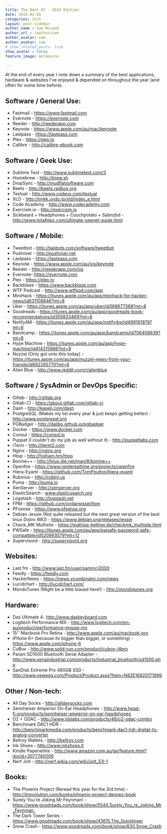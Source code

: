 ```yaml
---
title: The Best Of - 2014 Edition
date: 2015-01-01
categories: tech
layout: post-sidebar
author_name : Sam McLeod
author_url : /author/sam
author_avatar: sam
author_avatar: sam
# show_related_posts: true
show_avatar : false
feature_image: melbourne

---
```


At the end of every year I note down a summary of the best applications, hardware & websites I've enjoyed & depended on throughout the year (and often for some time before).

## Software / General Use:

* Fastmail - https://www.fastmail.com
* Evernote - https://evernote.com
* Reeder - http://reederapp.com
* Keynote - https://www.apple.com/au/mac/keynote
* Lastpass - https://lastpass.com
* Plex - https://plex.tv
* Calibre - http://calibre-ebook.com
<!--more-->

## Software / Geek Use:

* Sublime Text - http://www.sublimetext.com/3
* Homebrew - http://brew.sh
* DropSync - http://mudflatsoftware.com
* Beets - http://beets.radbox.org
* Textual - http://www.codeux.com/textual
* XLD - http://tmkk.undo.jp/xld/index_e.html
* Code Academy - http://www.codecademy.com
* Exercism.io - http://exercism.io
* Sickbeard + Headphones + Couchpotato + Sabnzbd - http://www.totalhtpc.com/ultimate-usenet-guide.html

## Software / Mobile:

* Tweetbot - http://tapbots.com/software/tweetbot
* Pushover - http://pushover.net
* Lastpass - https://lastpass.com
* Keynote - https://www.apple.com/au/ios/keynote
* Reeder - http://reederapp.com/ios
* Evernote- https://evernote.com
* Plex - https://plex.tv
* Backblaze - https://www.backblaze.com
* WTF Podcast - http://www.wtfpod.com/app
* MiniHack - https://itunes.apple.com/au/app/minihack-for-hacker-news/id631108846?mt=8
* Uber - https://itunes.apple.com/au/app/uber/id368677368?mt=8
* Goodreads - https://itunes.apple.com/au/app/goodreads-book-recommendations/id355833469?mt=8
* Notify4M - https://itunes.apple.com/au/app/notify4m/id499161979?mt=8
* Bandcamp - https://itunes.apple.com/au/app/bandcamp/id706408639?mt=8
* Hype Machine - https://itunes.apple.com/au/app/hype-machine/id414315986?mt=8
* Nuzzel (Only got onto this today) - https://itunes.apple.com/au/app/nuzzel-news-from-your-friends/id692285770?mt=8
* Alien Blue - http://www.reddit.com/r/alienblue

## Software / SysAdmin or DevOps Specific:

* Gitlab - http://gitlab.org
* Gitlab-CI - https://about.gitlab.com/gitlab-ci
* Dash - http://kapeli.com/dash
* PostgreSQL (Makes my list every year & just keeps getting better) - http://www.postgresql.org
* PGBadger - http://dalibo.github.io/pgbadger
* Docker - https://www.docker.com
* Consul - https://consul.io
* Puppet (I couldn't do my job as well without it) - http://puppetlabs.com
* iTerm - http://iterm2.com
* Nginx - http://nginx.org
* Htop - http://hisham.hm/htop
* Bonnie++ - http://linux.die.net/man/8/bonnie++
* Openfire - https://www.igniterealtime.org/projects/openfire
* Hiera-Eyaml - https://github.com/TomPoulton/hiera-eyaml
* Rubinius - http://rubini.us
* Puma - http://puma.io
* XenServer - http://xenserver.org
* ElasticSearch - www.elasticsearch.org
* Logstash - http://logstash.net
* FPM - https://github.com/jordansissel/fpm
* PFsense - https://www.pfsense.org
* Debian Jessie (Not quite released but the next great version of the best linux Distro IMO) - https://www.debian.org/releases/jessie
* Check_MK Multisite - https://mathias-kettner.de/checkmk_multisite.html
* PWSafe - https://itunes.apple.com/au/app/pwsafe-password-safe-compatible/id520993579?mt=12
* Supervisord - http://supervisord.org

## Websites:

* Last.fm - http://www.last.fm/user/sammcj2000
* Feedly - https://feedly.com
* HackerNews - https://news.ycombinator.com/news
* Lucidchart - http://lucidchart.com/
* MondoTunes (Might be a little biased here!) - http://mondotunes.org

## Hardware:

* Das Ultimate 4- http://www.daskeyboard.com
* Logitech Performance MX - http://www.logitech.com/en-au/product/performance-mouse-mx
* 15'' Macbook Pro Retina - http://www.apple.com/au/macbook-pro
* iPhone 6+ (because its bigger than bigger, or something) - https://www.apple.com/iphone-6
* CuBox - http://www.solid-run.com/product/cubox-i4pro
* Parani SD1000 Bluetooth Serial Adapter - http://www.senaindustrial.com/products/industrial_bluetooth/sd1000.php
* SanDisk Extreme Pro 480GB SSD - http://www.newegg.com/Product/Product.aspx?Item=N82E16820171999

## Other / Non-tech:

* All Day Socks - http://alldaysocks.com
* Sennheiser Amperior On-Ear Headphones - http://www.head-fi.org/products/sennheiser-amperior-on-ear-headphones
* O2 + ODAC - http://www.jdslabs.com/products/48/o2-odac-combo
* Benchmark DAC1 HDR - http://benchmarkmedia.com/products/benchmark-dac1-hdr-digital-to-analog-converter
* Bellroy Wallets - http://bellroy.com
* Ink Shoes - http://www.inkshoes.it
* Kindle Paperwhite - http://www.amazon.com.au/gp/feature.html?docId=3077740006
* Nerf Jolt - http://nerf.wikia.com/wiki/Jolt_EX-1

## Books:

* The Phoenix Project (Reread this year for the 3rd time) - http://itrevolution.com/books/phoenix-project-devops-book
* Surely You're Joking Mr Feynman! - https://www.goodreads.com/book/show/5544.Surely_You_re_Joking_Mr_Feynman_
* The Dark Tower Series - https://www.goodreads.com/book/show/43615.The_Gunslinger
* Snow Crash - https://www.goodreads.com/book/show/830.Snow_Crash
